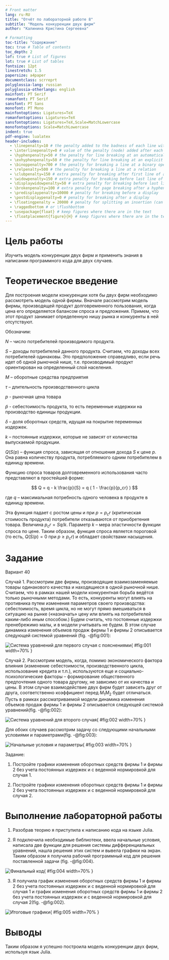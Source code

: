 ```yaml
---
# Front matter
lang: ru-RU
title: "Отчёт по лабораторной работе 8"
subtitle: "Модель конкуренции двух фирм"
author: "Калинина Кристина Сергеевна"

# Formatting
toc-title: "Содержание"
toc: true # Table of contents
toc_depth: 2
lof: true # List of figures
lot: true # List of tables
fontsize: 12pt
linestretch: 1.5
papersize: a4paper
documentclass: scrreprt
polyglossia-lang: russian
polyglossia-otherlangs: english
mainfont: PT Serif
romanfont: PT Serif
sansfont: PT Sans
monofont: PT Mono
mainfontoptions: Ligatures=TeX
romanfontoptions: Ligatures=TeX
sansfontoptions: Ligatures=TeX,Scale=MatchLowercase
monofontoptions: Scale=MatchLowercase
indent: true
pdf-engine: lualatex
header-includes:
  - \linepenalty=10 # the penalty added to the badness of each line within a paragraph (no associated penalty node) Increasing the value makes tex try to have fewer lines in the paragraph.
  - \interlinepenalty=0 # value of the penalty (node) added after each line of a paragraph.
  - \hyphenpenalty=50 # the penalty for line breaking at an automatically inserted hyphen
  - \exhyphenpenalty=50 # the penalty for line breaking at an explicit hyphen
  - \binoppenalty=700 # the penalty for breaking a line at a binary operator
  - \relpenalty=500 # the penalty for breaking a line at a relation
  - \clubpenalty=150 # extra penalty for breaking after first line of a paragraph
  - \widowpenalty=150 # extra penalty for breaking before last line of a paragraph
  - \displaywidowpenalty=50 # extra penalty for breaking before last line before a display math
  - \brokenpenalty=100 # extra penalty for page breaking after a hyphenated line
  - \predisplaypenalty=10000 # penalty for breaking before a display
  - \postdisplaypenalty=0 # penalty for breaking after a display
  - \floatingpenalty = 20000 # penalty for splitting an insertion (can only be split footnote in standard LaTeX)
  - \raggedbottom # or \flushbottom
  - \usepackage{float} # keep figures where there are in the text
  - \floatplacement{figure}{H} # keep figures where there are in the text
---
```


# Цель работы

Изучить модель конкуренции двух фирм и применить знания в написании программного кода для двух случаев.

# Теоретическое введение

Для построения модели конкуренции хотя бы двух фирм необходимо рассмотреть модель одной фирмы. Вначале рассмотрим модель фирмы, производящей продукт долговременного пользования, когда цена его определяется балансом спроса и предложения. Примем, что этот продукт занимает определенную нишу рынка и конкуренты в ней отсутствуют.

Обозначим:

$N$ – число потребителей производимого продукта.

$S$ – доходы потребителей данного продукта. Считаем, что доходы всех потребителей одинаковы. Это предположение справедливо, если речь идет об одной рыночной нише, т.е. производимый продукт ориентирован на определенный слой населения.

$M$ – оборотные средства предприятия

$\tau$ – длительность производственного цикла

$p$ - рыночная цена товара

${\tilde{p}}$ - себестоимость продукта, то есть переменные издержки на производство единицы продукции.

$\delta$ – доля оборотных средств, идущая на покрытие переменных издержек.

$k$ – постоянные издержки, которые не зависят от количества выпускаемой продукции. 

$Q(S/p)$ – функция спроса, зависящая от отношения дохода $S$ к цене $p$. Она равна количеству продукта, потребляемого одним потребителем в единицу времени.

Функцию спроса товаров долговременного использования часто
представляют в простейшей форме:

$$ Q = q - k \frac{p}{S} = q ( 1 - \frac{p}{p_cr} ) $$

где $q$ – максимальная потребность одного человека в продукте в единицу времени.

Эта функция падает с ростом цены и при $p = p_cr$ (критическая стоимость продукта) потребители отказываются от приобретения товара. Величина $p_cr = Sq/k$. Параметр $k$ – мера эластичности функции спроса по цене. Таким образом, функция спроса является пороговой (то есть, $Q(S/p) = 0$ при $p \geq p_cr$) и обладает свойствами насыщения.

# Задание

Вариант 40

Случай 1. Рассмотрим две фирмы, производящие взаимозаменяемые товары одинакового качества и находящиеся в одной рыночной нише. Считаем, что в рамках нашей модели конкурентная борьба ведётся только рыночными методами. То есть, конкуренты могут влиять на противника путем изменения параметров своего производства: себестоимость, время цикла, но не могут прямо вмешиваться в ситуацию на рынке («назначать» цену или влиять на потребителей каким-либо иным способом.) Будем считать, что постоянные издержки пренебрежимо малы, и в модели учитывать не будем. В этом случае динамика изменения объемов продаж фирмы 1 и фирмы 2 описывается следующей системой уравнений (fig. -@fig:001):

![Система уравнений для первого случая с пояснениями](image/03.jpg){ #fig:001 width=70% }

Случай 2. Рассмотрим модель, когда, помимо экономического фактора влияния (изменение себестоимости, производственного цикла, использование кредита и т.п.), используются еще и социально-психологические факторы – формирование общественного предпочтения одного товара другому, не зависимо от их качества и цены. В этом случае взаимодействие двух фирм будет зависеть друг от друга, соответственно коэффициент перед $M_1 M_2$ будет отличаться. Пусть в рамках рассматриваемой модели динамика изменения объемов продаж фирмы 1 и фирмы 2 описывается следующей системой уравнений(fig. -@fig:002):

![Система уравнений для второго случая](image/04.jpg){ #fig:002 width=70% }

Для обоих случаев рассмотрим задачу со следующими начальными условиями и параметрами(fig. -@fig:003):

![Начальные условия и параметры](image/05.jpg){ #fig:003 width=70% }

Задание:

1. Постройте графики изменения оборотных средств фирмы 1 и фирмы 2 без учета постоянных издержек и с веденной нормировкой для случая 1.

2. Постройте графики изменения оборотных средств фирмы 1 и фирмы 2 без учета постоянных издержек и с веденной нормировкой для случая 2.

# Выполнение лабораторной работы

1. Разобрав теорию я приступила к написанию кода на языке Julia.

2. Я подключила необходимые библиотеки, ввела начальные условия, написала две функции для решения системы дифференциальных уравнений, нашла решения этих систем и вывела графики на экран. Таким образом я получила рабочий программный код для решения поставленной задачи (fig. -@fig:004).

![Финальный код](image/01.jpg){ #fig:004 width=70% }

3. Я получила график изменения оборотных средств фирмы 1 и фирмы 2 без учета постоянных издержек и с веденной нормировкой для случая 1 и график изменения оборотных средств фирмы 1 и фирмы 2 без учета постоянных издержек и с веденной нормировкой для случая 2(fig. -@fig:002).

![Итоговые графики](image/02.jpg){ #fig:005 width=70% }

# Выводы

Таким образом я успешно построила модель конкуренции двух фирм, используя язык Julia.
